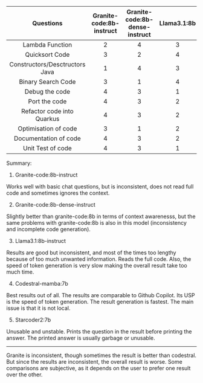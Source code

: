 | Questions | Granite-code:8b-instruct | Granite-code:8b-dense-instruct | Llama3.1:8b | Codestral-Mamba:7b | Starcoder2:7b |
| :----: | :----: | :----: | :----: | :----: | :----: |
| Lambda Function | 2 | 4 | 3 | 1 | 5 |
| Quicksort Code | 3 | 2 | 4 | 1 | 5 |
| Constructors/Desctructors Java | 1 | 4 | 3 | 2 | 5 |
| Binary Search Code | 3 | 1 | 4 | 2 | 5 |
| Debug the code | 4 | 3 | 1 | 2 | 5 |
| Port the code | 4 | 3 | 2 | 1 | 5 |
| Refactor code into Quarkus | 4 | 3 | 2 | 1 | 5 |
| Optimisation of code | 3 | 1 | 2 | 4 | 5 |
| Documentation of code | 4 | 3 | 2 | 1 | 5 |
| Unit Test of code | 4 | 3 | 1 | 2 | 5 |


Summary:

1. Granite-code:8b-instruct

Works well with basic chat questions, but is inconsistent, does not read full code and sometimes ignores the context.

2. Granite-code:8b-dense-instruct

Slightly better than granite-code:8b in terms of context awarenesss, but the same problems with granite-code:8b is also in this model (inconsistency and incomplete code generation).

3. Llama3.1:8b-instruct

Results are good but inconsistent, and most of the times too lengthy because of too much unwanted information. Reads the full code. Also, the speed of token generation is very slow making the overall result take too much time.

4. Codestral-mamba:7b

Best results out of all. The results are comparable to Github Copilot. Its USP is the speed of token generation. The result generation is fastest. The main issue is that it is not local.

5. Starcoder2:7b

Unusable and unstable. Prints the question in the result before printing the answer. The printed answer is usually garbage or unusable.

---------------------------------------------------------------------------------------------------

Granite is inconsistent, though sometimes the result is better than codestral. But since the results are inconsistent, the overall result is worse.
Some comparisons are subjective, as it depends on the user to prefer one result over the other.

